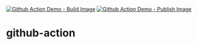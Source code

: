 [![Github Action Demo - Build Image](https://github.com/asksmruti/github-action/actions/workflows/build.yml/badge.svg)](https://github.com/asksmruti/github-action/actions/workflows/build.yml) [![Github Action Demo - Publish Image](https://github.com/asksmruti/github-action/actions/workflows/publish.yml/badge.svg)](https://github.com/asksmruti/github-action/actions/workflows/publish.yml)

# github-action

